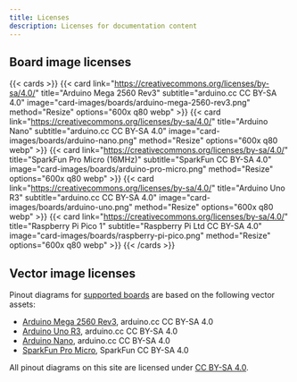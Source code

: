 ```yaml
---
title: Licenses
description: Licenses for documentation content
---
```


## Board image licenses

{{< cards >}}
{{< card link="https://creativecommons.org/licenses/by-sa/4.0/" title="Arduino Mega 2560 Rev3" subtitle="arduino.cc CC BY-SA 4.0" image="card-images/boards/arduino-mega-2560-rev3.png" method="Resize" options="600x q80 webp" >}}
{{< card link="https://creativecommons.org/licenses/by-sa/4.0/" title="Arduino Nano" subtitle="arduino.cc CC BY-SA 4.0" image="card-images/boards/arduino-nano.png" method="Resize" options="600x q80 webp" >}}
{{< card link="https://creativecommons.org/licenses/by-sa/4.0/" title="SparkFun Pro Micro (16MHz)" subtitle="SparkFun CC BY-SA 4.0" image="card-images/boards/arduino-pro-micro.png" method="Resize" options="600x q80 webp" >}}
{{< card link="https://creativecommons.org/licenses/by-sa/4.0/" title="Arduino Uno R3" subtitle="arduino.cc CC BY-SA 4.0" image="card-images/boards/arduino-uno.png" method="Resize" options="600x q80 webp" >}}
{{< card link="https://creativecommons.org/licenses/by-sa/4.0/" title="Raspberry Pi Pico 1" subtitle="Raspberry Pi Ltd CC BY-SA 4.0" image="card-images/boards/raspberry-pi-pico.png" method="Resize" options="600x q80 webp" >}}
{{< /cards >}}

## Vector image licenses

Pinout diagrams for [supported boards](/boards) are based on the following vector assets:

- [Arduino Mega 2560 Rev3](https://docs.arduino.cc/hardware/mega-2560/), arduino.cc CC BY-SA 4.0
- [Arduino Uno R3](https://docs.arduino.cc/hardware/uno-rev3/), arduino.cc CC BY-SA 4.0
- [Arduino Nano](https://docs.arduino.cc/hardware/nano/), arduino.cc CC BY-SA 4.0
- [SparkFun Pro Micro](https://github.com/sparkfun/Pro_Micro), SparkFun CC BY-SA 4.0

All pinout diagrams on this site are licensed under [CC BY-SA 4.0](https://creativecommons.org/licenses/by-sa/4.0/).
